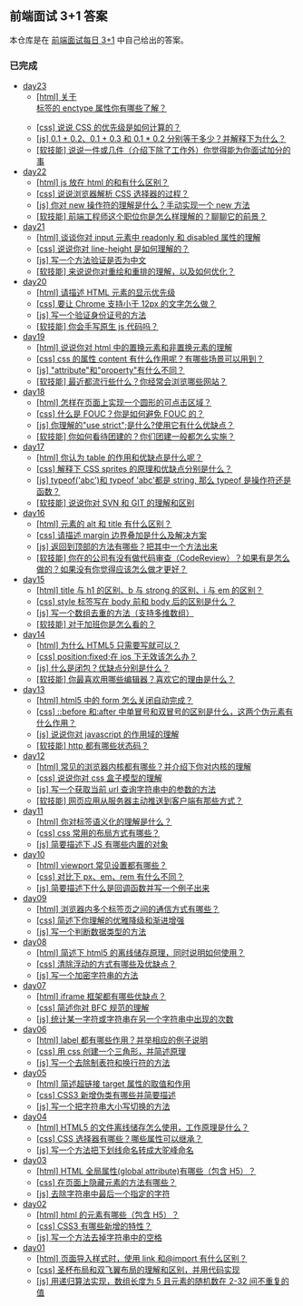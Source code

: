 ## 前端面试 3+1 答案

本仓库是在 [前端面试每日 3+1](https://github.com/haizlin/fe-interview) 中自己给出的答案。

### 已完成

- [day23](docs/day23/README.md)
  - [[html] 关于<form>标签的 enctype 属性你有哪些了解？](docs/day23/README.md)
  - [[css] 说说 CSS 的优先级是如何计算的？](docs/day23/README.md)
  - [[js] 0.1 + 0.2、0.1 + 0.3 和 0.1 \* 0.2 分别等于多少？并解释下为什么？](docs/day23/README.md)
  - [[软技能] 说说一件或几件（介绍下除了工作外）你觉得能为你面试加分的事](docs/day23/README.md)
- [day22](docs/day22/README.md)
  - [[html] js 放在 html 的<body>和<head>有什么区别？](docs/day22/README.md)
  - [[css] 说说浏览器解析 CSS 选择器的过程？](docs/day22/README.md)
  - [[js] 你对 new 操作符的理解是什么？手动实现一个 new 方法](docs/day22/README.md)
  - [[软技能] 前端工程师这个职位你是怎么样理解的？聊聊它的前景？](docs/day22/README.md)
- [day21](docs/day21/README.md)
  - [[html] 谈谈你对 input 元素中 readonly 和 disabled 属性的理解](docs/day21/README.md)
  - [[css] 说说你对 line-height 是如何理解的？](docs/day21/README.md)
  - [[js] 写一个方法验证是否为中文](docs/day21/README.md)
  - [[软技能] 来说说你对重绘和重排的理解，以及如何优化？](docs/day21/README.md)
- [day20](docs/day20/README.md)
  - [[html] 请描述 HTML 元素的显示优先级](docs/day20/README.md)
  - [[css] 要让 Chrome 支持小于 12px 的文字怎么做？](docs/day20/README.md)
  - [[js] 写一个验证身份证号的方法](docs/day20/README.md)
  - [[软技能] 你会手写原生 js 代码吗？](docs/day20/README.md)
- [day19](docs/day19/README.md)
  - [[html] 说说你对 html 中的置换元素和非置换元素的理解](docs/day19/README.md)
  - [[css] css 的属性 content 有什么作用呢？有哪些场景可以用到？](docs/day19/README.md)
  - [[js] "attribute"和"property"有什么不同？](docs/day19/README.md)
  - [[软技能] 最近都流行些什么？你经常会浏览哪些网站？](docs/day19/README.md)
- [day18](docs/day18/README.md)
  - [[html] 怎样在页面上实现一个圆形的可点击区域？](docs/day18/README.md)
  - [[css] 什么是 FOUC？你是如何避免 FOUC 的？](docs/day18/README.md)
  - [[js] 你理解的"use strict";是什么?使用它有什么优缺点？](docs/day18/README.md)
  - [[软技能] 你如何看待团建的？你们团建一般都怎么实施？](docs/day18/README.md)
- [day17](docs/day17/README.md)
  - [[html] 你认为 table 的作用和优缺点是什么呢？](docs/day17/README.md)
  - [[css] 解释下 CSS sprites 的原理和优缺点分别是什么？](docs/day17/README.md)
  - [[js] typeof('abc')和 typeof 'abc'都是 string, 那么 typeof 是操作符还是函数？](docs/day17/README.md)
  - [[软技能] 说说你对 SVN 和 GIT 的理解和区别](docs/day17/README.md)
- [day16](docs/day16/README.md)
  - [[html] 元素的 alt 和 title 有什么区别？](docs/day16/README.md)
  - [[css] 请描述 margin 边界叠加是什么及解决方案](docs/day16/README.md)
  - [[js] 返回到顶部的方法有哪些？把其中一个方法出来](docs/day16/README.md)
  - [[软技能] 你在的公司有没有做代码审查（CodeReview）？如果有是怎么做的？如果没有你觉得应该怎么做才更好？](docs/day16/README.md)
- [day15](docs/day15/README.md)
  - [[html] title 与 h1 的区别、b 与 strong 的区别、i 与 em 的区别？](docs/day15/README.md)
  - [[css] style 标签写在 body 前和 body 后的区别是什么？](docs/day15/README.md)
  - [[js] 写一个数组去重的方法（支持多维数组）](docs/day15/README.md)
  - [[软技能] 对于加班你是怎么看的？](docs/day15/README.md)
- [day14](docs/day14/README.md)
  - [[html] 为什么 HTML5 只需要写<!DOCTYPE HTML>就可以？](docs/day14/README.md)
  - [[css] position:fixed;在 ios 下无效该怎么办？](docs/day14/README.md)
  - [[js] 什么是闭包？优缺点分别是什么？](docs/day14/README.md)
  - [[软技能] 你最喜欢用哪些编辑器？喜欢它的理由是什么？](docs/day14/README.md)
- [day13](docs/day13/README.md)
  - [[html] html5 中的 form 怎么关闭自动完成？](docs/day13/README.md)
  - [[css] ::before 和:after 中单冒号和双冒号的区别是什么，这两个伪元素有什么作用？](docs/day13/README.md)
  - [[js] 说说你对 javascript 的作用域的理解](docs/day13/README.md)
  - [[软技能] http 都有哪些状态码？](docs/day13/README.md)
- [day12](docs/day12/README.md)
  - [[html] 常见的浏览器内核都有哪些？并介绍下你对内核的理解](docs/day12/README.md)
  - [[css] 说说你对 css 盒子模型的理解](docs/day12/README.md)
  - [[js] 写一个获取当前 url 查询字符串中的参数的方法](docs/day12/README.md)
  - [[软技能] 网页应用从服务器主动推送到客户端有那些方式？](docs/day12/README.md)
- [day11](docs/day11/README.md)
  - [[html] 你对标签语义化的理解是什么？](docs/day11/README.md)
  - [[css] css 常用的布局方式有哪些？](docs/day11/README.md)
  - [[js] 简要描述下 JS 有哪些内置的对象](docs/day11/README.md)
- [day10](docs/day10/README.md)
  - [[html] viewport 常见设置都有哪些？](docs/day10/README.md)
  - [[css] 对比下 px、em、rem 有什么不同？](docs/day10/README.md)
  - [[js] 简要描述下什么是回调函数并写一个例子出来](docs/day10/README.md)
- [day09](docs/day09/README.md)
  - [[html] 浏览器内多个标签页之间的通信方式有哪些？](docs/day09/README.md)
  - [[css] 简述下你理解的优雅降级和渐进增强](docs/day09/README.md)
  - [[js] 写一个判断数据类型的方法](docs/day09/README.md)
- [day08](docs/day08/README.md)
  - [[html] 简述下 html5 的离线储存原理，同时说明如何使用？](docs/day08/README.md)
  - [[css] 清除浮动的方式有哪些及优缺点？](docs/day08/README.md)
  - [[js] 写一个加密字符串的方法](docs/day08/README.md)
- [day07](docs/day07/README.md)
  - [[html] iframe 框架都有哪些优缺点？](docs/day07/README.md)
  - [[css] 简述你对 BFC 规范的理解](docs/day07/README.md)
  - [[js] 统计某一字符或字符串在另一个字符串中出现的次数](docs/day07/README.md)
- [day06](docs/day06/README.md)
  - [[html] label 都有哪些作用？并举相应的例子说明](docs/day06/README.md)
  - [[css] 用 css 创建一个三角形，并简述原理](docs/day06/README.md)
  - [[js] 写一个去除制表符和换行符的方法](docs/day06/README.md)
- [day05](docs/day05/README.md)
  - [[html] 简述超链接 target 属性的取值和作用](docs/day05/README.md)
  - [[css] CSS3 新增伪类有哪些并简要描述](docs/day05/README.md)
  - [[js] 写一个把字符串大小写切换的方法](docs/day05/README.md)
- [day04](docs/day04/README.md)
  - [[html] HTML5 的文件离线储存怎么使用，工作原理是什么？](docs/day04/README.md)
  - [[css] CSS 选择器有哪些？哪些属性可以继承？](docs/day04/README.md)
  - [[js] 写一个方法把下划线命名转成大驼峰命名](docs/day04/README.md)
- [day03](docs/day03/README.md)
  - [[html] HTML 全局属性(global attribute)有哪些（包含 H5）？](docs/day03/README.md)
  - [[css] 在页面上隐藏元素的方法有哪些？](docs/day03/README.md)
  - [[js] 去除字符串中最后一个指定的字符](docs/day03/README.md)
- [day02](docs/day02/README.md)
  - [[html] html 的元素有哪些（包含 H5）？](docs/day02/README.md)
  - [[css] CSS3 有哪些新增的特性？](docs/day02/README.md)
  - [[js] 写一个方法去掉字符串中的空格](docs/day02/README.md)
- [day01](docs/day01/README.md)
  - [[html] 页面导入样式时，使用 link 和@import 有什么区别？](docs/day01/README.md)
  - [[css] 圣杯布局和双飞翼布局的理解和区别，并用代码实现](docs/day01/README.md)
  - [[js] 用递归算法实现，数组长度为 5 且元素的随机数在 2-32 间不重复的值](docs/day01/README.md)
